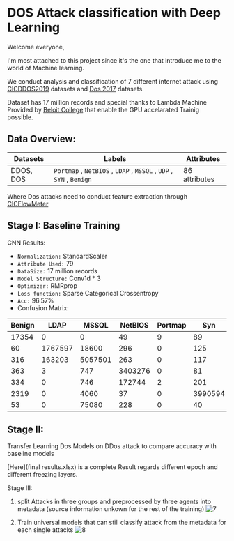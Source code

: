 # DOS Attack classification with Deep Learning
Welcome everyone,

I'm most attached to this project since it's the one that introduce me to the world of Machine learning. 

We conduct analysis and classification of 7 different internet attack using [CICDDOS2019](https://www.unb.ca/cic/datasets/ddos-2019.html) datasets and [Dos 2017](https://www.unb.ca/cic/datasets/dos-dataset.html) datasets.

Dataset has 17 million records and special thanks to Lambda Machine Provided by [Beloit College](https://www.beloit.edu/) that enable the GPU accelarated Trainig possible.

## Data Overview:
| Datasets | Labels | Attributes|
| --| --| --|
|DDOS, DOS | ```Portmap``` , ```NetBIOS``` , ```LDAP``` , ```MSSQL``` , ```UDP``` , ```SYN``` , ```Benign``` |86 attributes|

Where Dos attacks need to conduct feature extraction through [CICFlowMeter](https://github.com/CanadianInstituteForCybersecurity/CICFlowMeter)

## Stage I: Baseline Training
CNN Results:
* ```Normalization:``` StandardScaler
* ```Attribute Used:``` 79
* ```DataSize:``` 17 million records
* ```Model Structure:``` Conv1d * 3
* ```Optimizer:``` RMRprop
* ```Loss function:``` Sparse Categorical Crossentropy
* ```Acc:``` 96.57%
* Confusion Matrix:
  
|Benign | LDAP | MSSQL | NetBIOS| Portmap | Syn| UDP|
| -- | --| --| --| --| --| --|
 |17354 |  0  |  0  |  49  |  9  |  89  |  03| 
   |  60 | 1767597  |  18600  |  296   | 0   | 125  |  1    |
   |  316  | 163203 | 5057501  | 263 |   0  |  117   |178796    |
   |  363  |  3  |  747| 3403276 |  0   | 81   | 7664    |
  |   334  |  0  |  746  |  172744| 2  |  201   | 401   |
 |  2319  |  0 |   4060  |  37  |  0 |3990594   | 641    |
  |  53  |  0 |  75080 |   228  |  0   | 40 |3427634  |


## Stage II:
Transfer Learning Dos Models on DDos attack to compare accuracy with baseline models

[Here](final results.xlsx) is a complete Result regards different epoch and different freezing layers.


Stage III:
1. split Attacks in three groups and preprocessed by three agents into metadata (source information unkown for the rest of the training)
![7](https://user-images.githubusercontent.com/97998419/223625440-95b8ad99-0307-4156-95c2-573bd0c7a5d4.png)


2. Train universal models that can still classify attack from the metadata for each single attacks
![8](https://user-images.githubusercontent.com/97998419/223625529-2c74d096-116e-489f-a62f-a3781b07c6b8.png)
